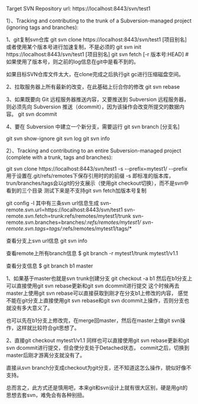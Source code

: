 Target SVN Repository url: https://localhost:8443/svn/test1


1）、Tracking and contributing to the trunk of a Subversion-managed project (ignoring tags and branches):

1、git复制svn仓库
git svn clone https://localhost:8443/svn/test1 [项目别名]
或者使用某个版本号进行加速复制，不是必须的
git svn init https://localhost:8443/svn/test1 [项目别名]
git svn fetch [-r 版本号:HEAD] #如果使用了版本号，则之前的log信息在git中是看不到的。

如果目标SVN仓库文件太大，在clone完成之后执行git gc进行压缩磁盘空间。

2、拉取服务器上所有最新的改变，在此基础上衍合你的修改
git svn rebase

3、如果既要向 Git 远程服务器推送内容，又要推送到 Subversion 远程服务器，
则必须先向 Subversion 推送（dcommit），因为该操作会改变所提交的数据内容。
git svn dcommit

4、要在 Subversion 中建立一个新分支，需要运行 git svn branch [分支名]

git svn show-ignore
git svn log
git svn info



2）、Tracking and contributing to an entire Subversion-managed project (complete with a trunk, tags and branches):

git svn clone https://localhost:8443/svn/test1 -s --prefix=mytest1/
  --prefix 用于设置在.git/refs/remotes下保存引用时的的前缀
  -s 即标准的版本库，trun/branches/tags会以git的分支展示（使用git checkout切换），而不是svn中看到的三个目录
测试下来是不支持git svn fetch加版本号复制

git config -l
其中有三条svn url信息生成
svn-remote.svn.url=https://localhost:8443/svn/test1
svn-remote.svn.fetch=trunk:refs/remotes/mytest1/trunk
svn-remote.svn.branches=branches/*:refs/remotes/mytest1/
svn-remote.svn.tags=tags/*:refs/remotes/mytest1/tags/*

查看分支上svn url信息
git svn info

查看remote上所有branch信息
$ git branch -r
  mytest1/trunk
  mytest1/v1.1

查看分支信息
$ git branch
  b1
  master

1、如果基于master也就是svn trunk创建分支
git checkout -a b1
然后在b1分支上可以直接使用git svn rebase更新和git svn dcommit进行提交
这个时候再去master上使用git svn rebase可以直接获取到刚才在分支b1上修改的内容，
感觉不能在git分支上直接使用git svn rebase和git svn dcommit上操作，否则分支也就没有多大意义了。

也可以先在b1分支上修改完，在merge回master，然后在master上做git svn操作，这样就比较符合git思想了。

2、直接git checkout mytest1/v1.1
同样也可以直接使用git svn rebase更新和git svn dcommit进行提交，但会使分支处于Detached状态，
commit之后，切换到master后刚才游离分支就没有了。

直接从svn branch分支成checkout为git分支，还不知道这怎么操作，貌似好像不支持。


总而言之，此方式还是慎用吧，本来git和svn设计上就有很大区别，硬是用git的思想去套svn，难免会有各种别扭。


